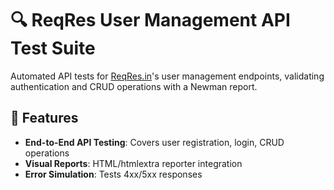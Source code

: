 # 🔍 ReqRes User Management API Test Suite

Automated API tests for [ReqRes.in](https://reqres.in/)'s user management endpoints, validating authentication and CRUD operations with a Newman report.

## 🚀 Features
- **End-to-End API Testing**: Covers user registration, login, CRUD operations
- **Visual Reports**: HTML/htmlextra reporter integration
- **Error Simulation**: Tests 4xx/5xx responses

